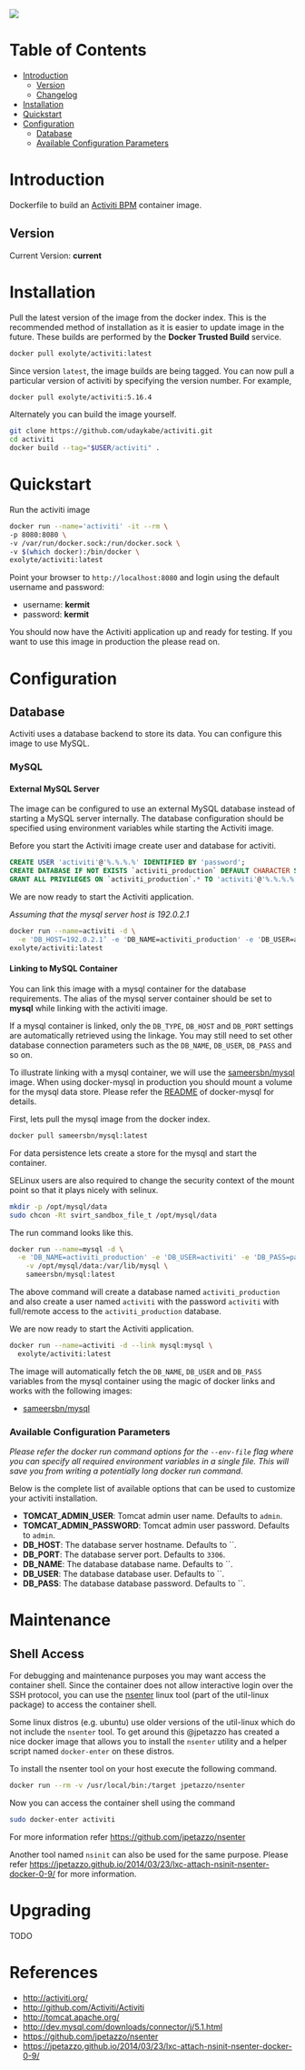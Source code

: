 [![](https://imagelayers.io/badge/exolyte/activiti:latest.svg)](https://imagelayers.io/?images=exolyte/activiti:latest 'Get your own badge on imagelayers.io')

# Table of Contents
- [Introduction](#introduction)
    - [Version](#version)
    - [Changelog](Changelog.md)
- [Installation](#installation)
- [Quickstart](#quickstart)
- [Configuration](#configuration)
  - [Database](#database)
  - [Available Configuration Parameters](#available-configuration-parameters)

# Introduction

Dockerfile to build an [Activiti BPM](#http://www.activiti.org/) container image.

## Version

Current Version: **current**

# Installation

Pull the latest version of the image from the docker index. This is the recommended method of installation as it is easier to update image in the future. These builds are performed by the **Docker Trusted Build** service.

```bash
docker pull exolyte/activiti:latest
```

Since version `latest`, the image builds are being tagged. You can now pull a particular version of activiti by specifying the version number. For example,

```bash
docker pull exolyte/activiti:5.16.4
```

Alternately you can build the image yourself.

```bash
git clone https://github.com/udaykabe/activiti.git
cd activiti
docker build --tag="$USER/activiti" .
```

# Quickstart

Run the activiti image

```bash
docker run --name='activiti' -it --rm \
-p 8080:8080 \
-v /var/run/docker.sock:/run/docker.sock \
-v $(which docker):/bin/docker \
exolyte/activiti:latest
```

Point your browser to `http://localhost:8080` and login using the default username and password:

* username: **kermit**
* password: **kermit**

You should now have the Activiti application up and ready for testing. If you want to use this image in production the please read on.


# Configuration

## Database

Activiti uses a database backend to store its data. You can configure this image to use MySQL.

### MySQL

#### External MySQL Server

The image can be configured to use an external MySQL database instead of starting a MySQL server internally. The database configuration should be specified using environment variables while starting the Activiti image.

Before you start the Activiti image create user and database for activiti.

```sql
CREATE USER 'activiti'@'%.%.%.%' IDENTIFIED BY 'password';
CREATE DATABASE IF NOT EXISTS `activiti_production` DEFAULT CHARACTER SET `utf8` COLLATE `utf8_unicode_ci`;
GRANT ALL PRIVILEGES ON `activiti_production`.* TO 'activiti'@'%.%.%.%';
```

We are now ready to start the Activiti application.

*Assuming that the mysql server host is 192.0.2.1*

```bash
docker run --name=activiti -d \
  -e 'DB_HOST=192.0.2.1’ -e 'DB_NAME=activiti_production' -e 'DB_USER=activiti’ -e 'DB_PASS=password' \
exolyte/activiti:latest
```

#### Linking to MySQL Container

You can link this image with a mysql container for the database requirements. The alias of the mysql server container should be set to **mysql** while linking with the activiti image.

If a mysql container is linked, only the `DB_TYPE`, `DB_HOST` and `DB_PORT` settings are automatically retrieved using the linkage. You may still need to set other database connection parameters such as the `DB_NAME`, `DB_USER`, `DB_PASS` and so on.

To illustrate linking with a mysql container, we will use the [sameersbn/mysql](https://github.com/sameersbn/docker-mysql) image. When using docker-mysql in production you should mount a volume for the mysql data store. Please refer the [README](https://github.com/sameersbn/docker-mysql/blob/master/README.md) of docker-mysql for details.

First, lets pull the mysql image from the docker index.

```bash
docker pull sameersbn/mysql:latest
```

For data persistence lets create a store for the mysql and start the container.

SELinux users are also required to change the security context of the mount point so that it plays nicely with selinux.

```bash
mkdir -p /opt/mysql/data
sudo chcon -Rt svirt_sandbox_file_t /opt/mysql/data
```

The run command looks like this.

```bash
docker run --name=mysql -d \
  -e 'DB_NAME=activiti_production' -e 'DB_USER=activiti' -e 'DB_PASS=password' \
	-v /opt/mysql/data:/var/lib/mysql \
	sameersbn/mysql:latest
```

The above command will create a database named `activiti_production` and also create a user named `activiti` with the password `activiti` with full/remote access to the `activiti_production` database.

We are now ready to start the Activiti application.

```bash
docker run --name=activiti -d --link mysql:mysql \
  exolyte/activiti:latest
```

The image will automatically fetch the `DB_NAME`, `DB_USER` and `DB_PASS` variables from the mysql container using the magic of docker links and works with the following images:
 - [sameersbn/mysql](https://registry.hub.docker.com/u/sameersbn/mysql/)

### Available Configuration Parameters

*Please refer the docker run command options for the `--env-file` flag where you can specify all required environment variables in a single file. This will save you from writing a potentially long docker run command.*

Below is the complete list of available options that can be used to customize your activiti installation.

- **TOMCAT_ADMIN_USER**: Tomcat admin user name. Defaults to `admin`.
- **TOMCAT_ADMIN_PASSWORD**: Tomcat admin user password. Defaults to `admin`.
- **DB_HOST**: The database server hostname. Defaults to ``.
- **DB_PORT**: The database server port. Defaults to `3306`.
- **DB_NAME**: The database database name. Defaults to ``.
- **DB_USER**: The database database user. Defaults to ``.
- **DB_PASS**: The database database password. Defaults to ``.

# Maintenance

## Shell Access

For debugging and maintenance purposes you may want access the container shell. Since the container does not allow interactive login over the SSH protocol, you can use the [nsenter](http://man7.org/linux/man-pages/man1/nsenter.1.html) linux tool (part of the util-linux package) to access the container shell.

Some linux distros (e.g. ubuntu) use older versions of the util-linux which do not include the `nsenter` tool. To get around this @jpetazzo has created a nice docker image that allows you to install the `nsenter` utility and a helper script named `docker-enter` on these distros.

To install the nsenter tool on your host execute the following command.

```bash
docker run --rm -v /usr/local/bin:/target jpetazzo/nsenter
```

Now you can access the container shell using the command

```bash
sudo docker-enter activiti
```

For more information refer https://github.com/jpetazzo/nsenter

Another tool named `nsinit` can also be used for the same purpose. Please refer https://jpetazzo.github.io/2014/03/23/lxc-attach-nsinit-nsenter-docker-0-9/ for more information.

# Upgrading

TODO

# References

* http://activiti.org/
* http://github.com/Activiti/Activiti
* http://tomcat.apache.org/
* http://dev.mysql.com/downloads/connector/j/5.1.html
* https://github.com/jpetazzo/nsenter
* https://jpetazzo.github.io/2014/03/23/lxc-attach-nsinit-nsenter-docker-0-9/
